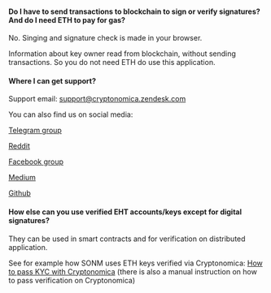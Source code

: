 
#### Do I have to send transactions to blockchain to sign or verify signatures? And do I need ETH to pay for gas? 

No. Singing and signature check is made in your browser. 

Information about key owner read from blockchain, without sending transactions. So you do not need ETH do use this application. 

#### Where I can get support? 

Support email: [support@cryptonomica.zendesk.com ](mailto:support@cryptonomica.zendesk.com)

You can also find us on social media: 

[Telegram group](https://t.me/cryptonomicanet)

[Reddit](https://www.reddit.com/r/cryptonomica/)

[Facebook group](https://www.facebook.com/groups/cryptonomica/)

[Medium](https://medium.com/cryptonomica)

[Github](https://github.com/Cryptonomica)

#### How else can you use verified EHT accounts/keys except for digital signatures?

They can be used in smart contracts and for verification on distributed application. 
 
See for example how SONM uses ETH keys verified via Cryptonomica: 
[How to pass KYC with Cryptonomica](https://docs.sonm.com/how-to/how-to-pass-kyc-by-cryptonomica) (there is also a manual instruction on how to pass verification on Cryptonomica)



